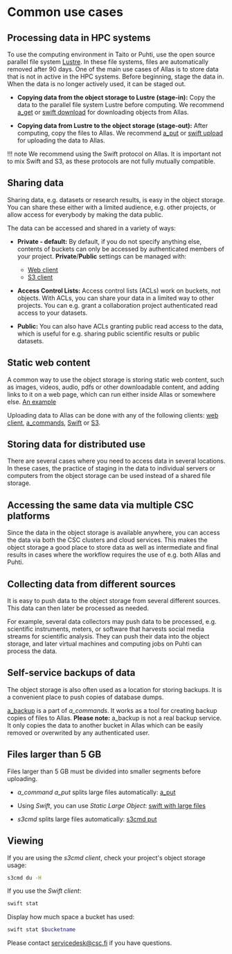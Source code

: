 
# Common use cases


## Processing data in HPC systems

To use the computing environment in Taito or Puhti, use the open source parallel file system [Lustre](http://lustre.org/). In these file systems, files are automatically removed after 90 days. One of the main use cases of Allas is to store data that is not in active in the HPC systems. Before beginning, stage the data in. When the data is no longer actively used, it can be staged out. 

* **Copying data from the object storage to Lustre (stage-in):** Copy the data to the parallel file system Lustre before computing. We recommend [a_get](./a_commands.md#a-get-retrieves-stored-data) or [swift download](./swift_client.md#download-objects-and-buckets) for downloading objects from Allas.

* **Copying data from Lustre to the object storage (stage-out):** After computing, copy the files to Allas. We recommend [a_put](./a_commands.md#a-put-uploads-data-to-allas) or [swift upload](./swift_client.md#create-buckets-and-upload-objects) for uploading the data to Allas.


!!! note
    We recommend using the Swift protocol on Allas. It is important not to mix Swift and S3, as these protocols are not fully mutually compatible.


## Sharing data

Sharing data, e.g. datasets or research results, is easy in the object storage. You can share these either with a limited audience, e.g. other projects, or allow access for everybody by making the data public.
 
The data can be accessed and shared in a variety of ways:
 

* **Private - default:** By default, if you do not specify anything else, contents of buckets can only be accessed by authenticated members of your project. **Private**/**Public** settings can be managed with:
	* [Web client](./web_client.md#view-objects-via-the-internet)
	* [S3 client](./s3_client.md#s3cmd-and-public-objects)
 
* **Access Control Lists:** Access control lists (ACLs) work on buckets, not objects. With ACLs, you can share your data in a limited way to other projects. You can e.g. grant a collaboration project authenticated read access to your datasets.

 * **Public:** You can also have ACLs granting public read access to the data, which is useful for e.g. sharing public scientific results or public datasets.
 

## Static web content

A common way to use the object storage is storing static web content, such as images, videos, audio, pdfs or other downloadable content, and adding links to it on a web page, which can run either inside Allas or somewhere else. [An example](https://object.pouta.csc.fi/my_fishbucket/my_fish)

Uploading data to Allas can be done with any of the following clients: [web client](./web_client.md#upload-an-object), [a_commands](./a_commands.md#a-put-uploads-data-to-allas), [Swift](./swift_client.md#create-buckets-and-upload-objects) or [S3](./s3_client.md#create-buckets-and-upload-objects).

## Storing data for distributed use

There are several cases where you need to access data in several locations. In these cases, the practice of staging in the data to individual servers or computers from the object storage can be used instead of a shared file storage.

## Accessing the same data via multiple CSC platforms

Since the data in the object storage is available anywhere, you can access the data via both the CSC clusters and cloud services. This makes the object storage a good place to store data as well as intermediate and final results in cases where the workflow requires the use of e.g. both Allas and Puhti.

## Collecting data from different sources

It is easy to push data to the object storage from several different sources. This data can then later be processed as needed.

For example, several data collectors may push data to be processed, e.g. scientific instruments, meters, or software that harvests social media streams for scientific analysis. They can push their data into the object storage, and later virtual machines and computing jobs on Puhti can process the data.
 
## Self-service backups of data

The object storage is also often used as a location for storing backups. It is a convenient place to push copies of database dumps.

[a_backup](./a_backup.md) is a part of *a_commands*. It works as a tool for creating backup copies of files to Allas. **Please note:** a_backup is not a real backup service. It only copies the data to another bucket in Allas which can be easily removed or overwrited by any authenticated user.

## Files larger than 5 GB

Files larger than 5 GB must be divided into smaller segments before uploading. 

* *a_command a_put* splits large files automatically: [a_put](./a_commands.md#a-put-uploads-data-to-allas)

* Using _Swift_, you can use _Static Large Object_: [swift with large files](./swift_client.md#files-larger-than-5-gb)

* _s3cmd_ splits large files automatically: [s3cmd put](./s3_client.md#create-buckets-and-upload-objects)

## Viewing

If you are using the _s3cmd client_, check your project's object storage usage:
```bash
s3cmd du -H
```

If you use the _Swift client_:
```bash 
swift stat
```

Display how much space a bucket has used:
```bash
swift stat $bucketname
```

Please contact servicedesk@csc.fi if you have questions.
